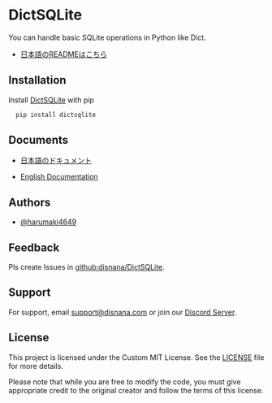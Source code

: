 
# DictSQLite

You can handle basic SQLite operations in Python like Dict.

- [日本語のREADMEはこちら](./README_JP.md)

## Installation

Install [DictSQLite](https://pypi.org/project/DictSQLite/) with pip

```bash
  pip install dictsqlite
```

## Documents

- [日本語のドキュメント](./documents/japanese.md)

- [English Documentation](./documents/english.md)

## Authors

- [@harumaki4649](https://www.github.com/harumaki4649)

## Feedback

Pls create Issues in [github:disnana/DictSQLite](https://github.com/disnana/DictSQLite).

## Support

For support, email <support@disnana.com> or join our [Discord Server](https://discord.gg/KzeHDrgwAz).

## License

This project is licensed under the Custom MIT License. See the [LICENSE](./LICENSE) file for more details.

Please note that while you are free to modify the code, you must give appropriate credit to the original creator and follow the terms of this license.

